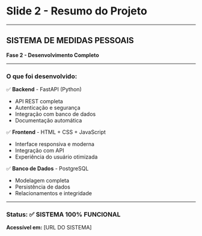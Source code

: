 # Slide 2 - Resumo do Projeto

---

## SISTEMA DE MEDIDAS PESSOAIS

**Fase 2 - Desenvolvimento Completo**

---

### O que foi desenvolvido:

✅ **Backend** - FastAPI (Python)
- API REST completa
- Autenticação e segurança
- Integração com banco de dados
- Documentação automática

✅ **Frontend** - HTML + CSS + JavaScript
- Interface responsiva e moderna
- Integração com API
- Experiência do usuário otimizada

✅ **Banco de Dados** - PostgreSQL
- Modelagem completa
- Persistência de dados
- Relacionamentos e integridade

---

### Status: ✅ SISTEMA 100% FUNCIONAL

**Acessível em:** [URL DO SISTEMA]

